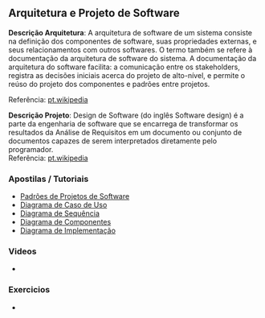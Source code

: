 ## Arquitetura e Projeto de Software
<strong>Descrição Arquitetura</strong>: A arquitetura de software de um sistema consiste na definição dos componentes de software, suas propriedades externas, e seus relacionamentos com outros softwares. O termo também se refere à documentação da arquitetura de software do sistema. A documentação da arquitetura do software facilita: a comunicação entre os stakeholders, registra as decisões iniciais acerca do projeto de alto-nível, e permite o reúso do projeto dos componentes e padrões entre projetos.
<br/>

Referência: <a href="http://pt.wikipedia.org/wiki/Arquitetura_de_software">pt.wikipedia</a>

<strong>Descrição Projeto</strong>: Design de Software (do inglês Software design) é a parte da engenharia de software que se encarrega de transformar os resultados da Análise de Requisitos em um documento ou conjunto de documentos capazes de serem interpretados diretamente pelo programador.
<br/>
Referência: <a href="http://pt.wikipedia.org/wiki/Projeto_de_software">pt.wikipedia</a>
<br/>

### Apostilas / Tutoriais

- [Padrões de Projetos de Software](http://pt.wikipedia.org/wiki/Padr%C3%A3o_de_projeto_de_software)
- [Diagrama de Caso de Uso](http://www.dsc.ufcg.edu.br/~sampaio/cursos/2007.1/Graduacao/SI-II/Uml/diagramas/usecases/usecases.htm)
- [Diagrama de Sequência](http://www.dsc.ufcg.edu.br/~jacques/cursos/map/html/uml/diagramas/interacao/sequencia.htm)
- [Diagrama de Componentes](http://msdn.microsoft.com/pt-br/library/dd409390.aspx)
- [Diagrama de Implementação](http://www-01.ibm.com/support/knowledgecenter/SS8PJ7_8.5.1/com.ibm.xtools.modeler.doc/topics/cdepd.html?lang=pt-br)

### Videos

- []()

### Exercicios

- []()
